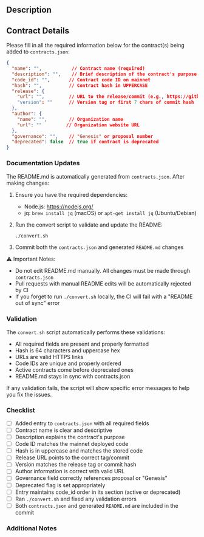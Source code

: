 ## Description
<!-- Provide a brief description of the changes in this PR -->

## Contract Details
Please fill in all the required information below for the contract(s) being added to `contracts.json`:
```json
{
  "name": "",           // Contract name (required)
  "description": "",    // Brief description of the contract's purpose
  "code_id": "",       // Contract code ID on mainnet
  "hash": "",          // Contract hash in UPPERCASE
  "release": {
    "url": "",         // URL to the release/commit (e.g., https://github.com/org/repo/releases/tag/v1.0.0)
    "version": ""      // Version tag or first 7 chars of commit hash
  },
  "author": {
    "name": "",        // Organization name
    "url": ""         // Organization website URL
  },
  "governance": "",    // "Genesis" or proposal number
  "deprecated": false  // true if contract is deprecated
}
```

### Documentation Updates
The README.md is automatically generated from `contracts.json`. After making changes:

1. Ensure you have the required dependencies:
   - Node.js: https://nodejs.org/
   - jq: `brew install jq` (macOS) or `apt-get install jq` (Ubuntu/Debian)

2. Run the convert script to validate and update the README:
   ```bash
   ./convert.sh
   ```

3. Commit both the `contracts.json` and generated `README.md` changes

⚠️ Important Notes:
- Do not edit README.md manually. All changes must be made through `contracts.json`
- Pull requests with manual README edits will be automatically rejected by CI
- If you forget to run `./convert.sh` locally, the CI will fail with a "README out of sync" error

### Validation
The `convert.sh` script automatically performs these validations:
- All required fields are present and properly formatted
- Hash is 64 characters and uppercase hex
- URLs are valid HTTPS links
- Code IDs are unique and properly ordered
- Active contracts come before deprecated ones
- README.md stays in sync with contracts.json

If any validation fails, the script will show specific error messages to help you fix the issues.

### Checklist
- [ ] Added entry to `contracts.json` with all required fields
- [ ] Contract name is clear and descriptive
- [ ] Description explains the contract's purpose
- [ ] Code ID matches the mainnet deployed code
- [ ] Hash is in uppercase and matches the stored code
- [ ] Release URL points to the correct tag/commit
- [ ] Version matches the release tag or commit hash
- [ ] Author information is correct with valid URL
- [ ] Governance field correctly references proposal or "Genesis"
- [ ] Deprecated flag is set appropriately
- [ ] Entry maintains code_id order in its section (active or deprecated)
- [ ] Ran `./convert.sh` and fixed any validation errors
- [ ] Both `contracts.json` and generated `README.md` are included in the commit

### Additional Notes
<!-- Add any additional context or notes about the contract deployment here -->